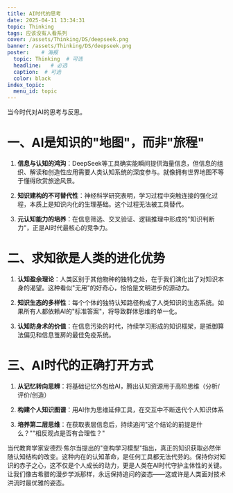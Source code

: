 ```yaml
---
title: AI时代的思考
date: 2025-04-11 13:34:31
topic: Thinking
tags: 应该没有人看系列
cover: /assets/Thinking/DS/deepseek.png
banner: /assets/Thinking/DS/deepseek.png
poster:    # 海报
  topic: Thinking  # 可选
  headline:   # 必选
  caption:  # 可选
  color: black 
index_topic:
  menu_id: topic  
---
```


当今时代对AI的思考与反思。

<!-- more -->

# 一、AI是知识的"地图"，而非"旅程"
1. **信息与认知的鸿沟**：DeepSeek等工具确实能瞬间提供海量信息，但信息的组织、解读和创造性应用需要人类认知系统的深度参与。就像拥有世界地图不等于懂得欣赏旅途风景。

2. **知识建构的不可替代性**：神经科学研究表明，学习过程中突触连接的强化过程，本质上是知识内化的生理基础。这个过程无法被工具替代。

3. **元认知能力的培养**：在信息筛选、交叉验证、逻辑推理中形成的"知识判断力"，正是AI时代最核心的竞争力。

# 二、求知欲是人类的进化优势
1. **认知盈余理论**：人类区别于其他物种的独特之处，在于我们演化出了对知识本身的渴望。这种看似"无用"的好奇心，恰恰是文明进步的源动力。

2. **知识生态的多样性**：每个个体的独特认知路径构成了人类知识的生态系统。如果所有人都依赖AI的"标准答案"，将导致群体思维的单一化。

3. **认知防身术的价值**：在信息污染的时代，持续学习形成的知识框架，是抵御算法偏见和信息茧房的最佳免疫系统。

# 三、AI时代的正确打开方式
1. **从记忆转向思辨**：将基础记忆外包给AI，腾出认知资源用于高阶思维（分析/评价/创造）

2. **构建个人知识图谱**：用AI作为思维延伸工具，在交互中不断迭代个人知识体系

3. **培养第二层思维**：在获取表层信息后，持续追问"这个结论的前提是什么？""相反观点是否有合理性？"

当代教育学家安德烈·焦尔当提出的"变构学习模型"指出，真正的知识获取必然伴随认知结构的改变。这种内在的认知革命，是任何工具都无法代劳的。保持你对知识的赤子之心，这不仅是个人成长的动力，更是人类在AI时代守护主体性的关键。让我们像古希腊的漫步学派那样，永远保持追问的姿态——这或许是人类面对技术洪流时最优雅的姿态。
